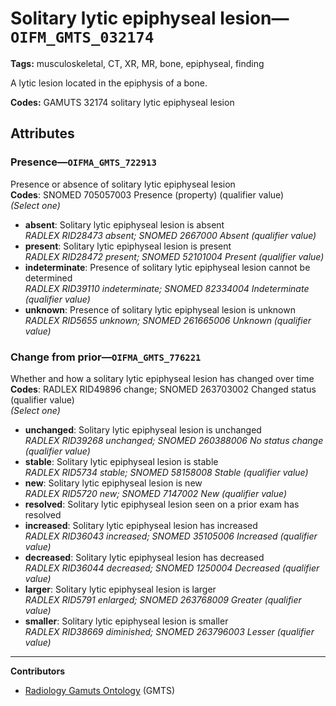 # Solitary lytic epiphyseal lesion—`OIFM_GMTS_032174`

**Tags:** musculoskeletal, CT, XR, MR, bone, epiphyseal, finding

A lytic lesion located in the epiphysis of a bone.

**Codes:** GAMUTS 32174 solitary lytic epiphyseal lesion

## Attributes

### Presence—`OIFMA_GMTS_722913`

Presence or absence of solitary lytic epiphyseal lesion  
**Codes**: SNOMED 705057003 Presence (property) (qualifier value)  
*(Select one)*

- **absent**: Solitary lytic epiphyseal lesion is absent  
_RADLEX RID28473 absent; SNOMED 2667000 Absent (qualifier value)_
- **present**: Solitary lytic epiphyseal lesion is present  
_RADLEX RID28472 present; SNOMED 52101004 Present (qualifier value)_
- **indeterminate**: Presence of solitary lytic epiphyseal lesion cannot be determined  
_RADLEX RID39110 indeterminate; SNOMED 82334004 Indeterminate (qualifier value)_
- **unknown**: Presence of solitary lytic epiphyseal lesion is unknown  
_RADLEX RID5655 unknown; SNOMED 261665006 Unknown (qualifier value)_

### Change from prior—`OIFMA_GMTS_776221`

Whether and how a solitary lytic epiphyseal lesion has changed over time  
**Codes**: RADLEX RID49896 change; SNOMED 263703002 Changed status (qualifier value)  
*(Select one)*

- **unchanged**: Solitary lytic epiphyseal lesion is unchanged  
_RADLEX RID39268 unchanged; SNOMED 260388006 No status change (qualifier value)_
- **stable**: Solitary lytic epiphyseal lesion is stable  
_RADLEX RID5734 stable; SNOMED 58158008 Stable (qualifier value)_
- **new**: Solitary lytic epiphyseal lesion is new  
_RADLEX RID5720 new; SNOMED 7147002 New (qualifier value)_
- **resolved**: Solitary lytic epiphyseal lesion seen on a prior exam has resolved  
- **increased**: Solitary lytic epiphyseal lesion has increased  
_RADLEX RID36043 increased; SNOMED 35105006 Increased (qualifier value)_
- **decreased**: Solitary lytic epiphyseal lesion has decreased  
_RADLEX RID36044 decreased; SNOMED 1250004 Decreased (qualifier value)_
- **larger**: Solitary lytic epiphyseal lesion is larger  
_RADLEX RID5791 enlarged; SNOMED 263768009 Greater (qualifier value)_
- **smaller**: Solitary lytic epiphyseal lesion is smaller  
_RADLEX RID38669 diminished; SNOMED 263796003 Lesser (qualifier value)_

---

**Contributors**

- [Radiology Gamuts Ontology](https://gamuts.net/) (GMTS)